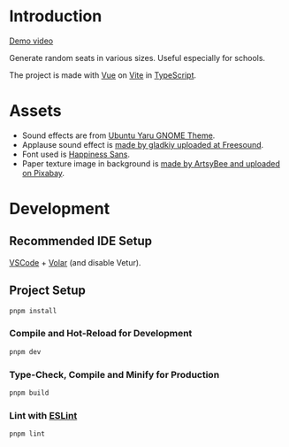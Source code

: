 # Introduction

[Demo video](https://github.com/user-attachments/assets/577e07f2-1250-47e0-8be2-99c004f70448)

Generate random seats in various sizes. Useful especially for schools.

The project is made with [Vue](https://vuejs.org/) on [Vite](https://vitejs.dev/) in [TypeScript](https://www.typescriptlang.org/).

# Assets

- Sound effects are from [Ubuntu Yaru GNOME Theme](https://github.com/ubuntu/yaru).
 - Applause sound effect is [made by gladkiy uploaded at Freesound](https://freesound.org/s/347033/).
- Font used is [Happiness Sans](https://thehyundaifont.com/).
- Paper texture image in background is [made by ArtsyBee and uploaded on Pixabay](https://pixabay.com/illustrations/paper-texture-background-white-951489/).

# Development

## Recommended IDE Setup

[VSCode](https://code.visualstudio.com/) + [Volar](https://marketplace.visualstudio.com/items?itemName=Vue.volar) (and disable Vetur).

## Project Setup

```sh
pnpm install
```

### Compile and Hot-Reload for Development

```sh
pnpm dev
```

### Type-Check, Compile and Minify for Production

```sh
pnpm build
```

### Lint with [ESLint](https://eslint.org/)

```sh
pnpm lint
```
